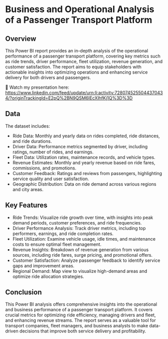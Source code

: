 # Business and Operational Analysis of a Passenger Transport Platform

## Overview

This Power BI report provides an in-depth analysis of the operational performance of a passenger transport platform, covering key metrics such as ride trends, driver performance, fleet utilization, revenue generation, and customer satisfaction. The report aims to equip stakeholders with actionable insights into optimizing operations and enhancing service delivery for both drivers and passengers.

🔗 Watch my presentation here: https://www.linkedin.com/feed/update/urn:li:activity:7280745255044370434/?originTrackingId=E2pQ%2BN9QSM6IEcXlhfKj1Q%3D%3D

## Data

The dataset includes:

- Ride Data: Monthly and yearly data on rides completed, ride distances, and ride durations.
- Driver Data: Performance metrics segmented by driver, including ratings, number of rides, and earnings.
- Fleet Data: Utilization rates, maintenance records, and vehicle types.
- Revenue Estimates: Monthly and yearly revenue based on ride fares, commissions, and promotions.
- Customer Feedback: Ratings and reviews from passengers, highlighting service quality and user satisfaction.
- Geographic Distribution: Data on ride demand across various regions and city areas.

## Key Features

- Ride Trends: Visualize ride growth over time, with insights into peak demand periods, customer preferences, and ride frequencies.
- Driver Performance Analysis: Track driver metrics, including top performers, earnings, and ride completion rates.
- Fleet Utilization: Examine vehicle usage, idle times, and maintenance costs to ensure optimal fleet management.
- Revenue Insights: Breakdown of revenue generation from various sources, including ride fares, surge pricing, and promotional offers.
- Customer Satisfaction: Analyze passenger feedback to identify service gaps and improvement areas.
- Regional Demand: Map view to visualize high-demand areas and optimize ride allocation strategies.

## Conclusion

This Power BI analysis offers comprehensive insights into the operational and business performance of a passenger transport platform. It covers crucial metrics for optimizing ride efficiency, managing drivers and fleet, and enhancing revenue streams. The report serves as a valuable tool for transport companies, fleet managers, and business analysts to make data-driven decisions that improve both service delivery and profitability.

